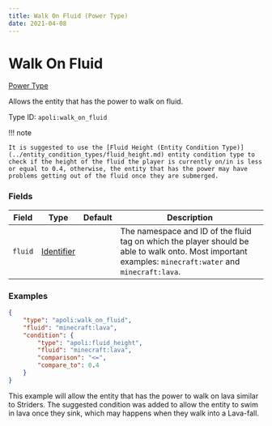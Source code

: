 ```yaml
---
title: Walk On Fluid (Power Type)
date: 2021-04-08
---
```


# Walk On Fluid

[Power Type](../power_types.md)

Allows the entity that has the power to walk on fluid.

Type ID: `apoli:walk_on_fluid`

!!! note

    It is suggested to use the [Fluid Height (Entity Condition Type)](../entity_condition_types/fluid_height.md) entity condition type to check if the height of the fluid the player is currently on/in is less or equal to 0.4, otherwise, the entity that has the power may have problems getting out of the fluid once they are submerged.

### Fields

Field  | Type | Default | Description
-------|------| ------- | -----------
`fluid` | [Identifier](../data_types/identifier.md) | | The namespace and ID of the fluid tag on which the player should be able to walk onto. Most important examples: `minecraft:water` and `minecraft:lava`.

### Examples

```json
{
	"type": "apoli:walk_on_fluid",
	"fluid": "minecraft:lava",
	"condition": {
		"type": "apoli:fluid_height",
		"fluid": "minecraft:lava",
		"comparison": "<=",
		"compare_to": 0.4
	}
}
```

This example will allow the entity that has the power to walk on lava similar to Striders. The suggested condition was added to allow the entity to swim in lava once they sink, which may happens when they walk into a Lava-fall.
